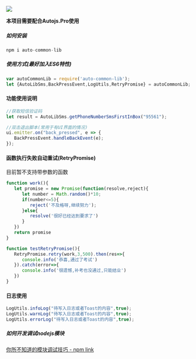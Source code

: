![](https://img.shields.io/npm/v/auto-common-lib.svg)

**本项目需要配合Autojs.Pro使用**


##### 如何安装

```js
npm i auto-common-lib
```
##### 使用方式(最好加入ES6特性)
```js
var autoCommonLib = require('auto-common-lib');
let {AutoLibSms,BackPressEvent,LogUtils,RetryPromise} = autoCommonLib;
```

#### 功能使用说明
```js
//获取短信验证码
let result = AutoLibSms.getPhoneNumberSmsFirstInBox("95561");

//双击退出脚本(常用于有UI界面的情况)
ui.emitter.on("back_pressed", e => {
   BackPressEvent.handleBackEvent(e);
});
```
#### 函数执行失败自动重试(RetryPromise)
目前暂不支持带参数的函数
```js
function work(){
   let promise = new Promise(function(resolve,reject){
      let number = Math.random()*10;
      if(number<=5){
         reject('不及格呀,继续努力');
      }else{
         resolve('很好已经达到要求了')
      }
   })
   return promise
}

function testRetryPromise(){
   RetryPromise.retry(work,3,500).then(res=>{
      console.info('恭喜,通过了考试')
   }).catch(error=>{
      console.info('很遗憾,补考也没通过,只能结业')
   })
}
```

#### 日志使用
```js
LogUtils.infoLog("待写入日志或者Toast的内容",true);
LogUtils.warnLog("待写入日志或者Toast的内容",true);
LogUtils.errorLog("待写入日志或者Toast的内容",true);
```


##### 如何开发调试nodejs模块

[你所不知道的模块调试技巧 - npm link](https://github.com/atian25/blog/issues/17)